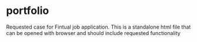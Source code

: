 # portfolio
Requested case for Fintual job application.
This is a standalone html file that can be opened with browser and should include requested functionality
